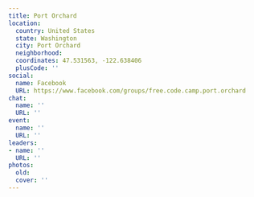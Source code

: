 ```yaml
---
title: Port Orchard
location:
  country: United States
  state: Washington
  city: Port Orchard
  neighborhood: 
  coordinates: 47.531563, -122.638406
  plusCode: ''
social:
  name: Facebook
  URL: https://www.facebook.com/groups/free.code.camp.port.orchard
chat:
  name: ''
  URL: ''
event:
  name: ''
  URL: ''
leaders:
- name: ''
  URL: ''
photos:
  old: 
  cover: ''
---
```

